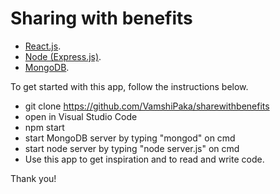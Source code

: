 # Sharing with benefits
- [React.js](https://reactjs.org/).
- [Node (Express.js)](http://expressjs.com/).
- [MongoDB](https://www.mongodb.com/).


To get started with this app, follow the instructions below.

- git clone https://github.com/VamshiPaka/sharewithbenefits
- open in Visual Studio Code
- npm start
- start MongoDB server by typing "mongod" on cmd
- start node server by typing "node server.js" on cmd
- Use this app to get inspiration and to read and write code.

Thank you!
